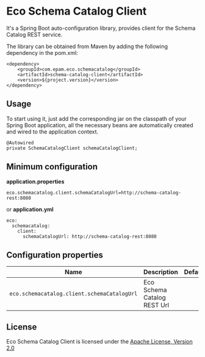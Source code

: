 # Eco Schema Catalog Client

It's a Spring Boot auto-configuration library, provides client for the Schema Catalog REST service.

The library can be obtained from Maven by adding the following dependency in the pom.xml:

```
<dependency>
    <groupId>com.epam.eco.schemacatalog</groupId>
    <artifactId>schema-catalog-client</artifactId>
    <version>${project.version}</version>
</dependency>
```

## Usage

To start using it, just add the corresponding jar on the classpath of your Spring Boot application, all the necessary beans are automatically created and wired to the application context.

```
@Autowired
private SchemaCatalogClient schemaCatalogClient;
```

## Minimum configuration

**application.properties**
```
eco.schemacatalog.client.schemaCatalogUrl=http://schema-catalog-rest:8080
```

or **application.yml**
```
eco:
  schemacatalog:
    client:
      schemaCatalogUrl: http://schema-catalog-rest:8080
```

## Configuration properties

Name | Description | Default
---  | ---         | --- 
`eco.schemacatalog.client.schemaCatalogUrl` | Eco Schema Catalog REST Url | 

## License

Eco Schema Catalog Client is licensed under the [Apache License, Version 2.0](https://www.apache.org/licenses/LICENSE-2.0)